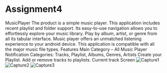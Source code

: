 # Assignment4
 MusicPlayer
The product is a simple music player. This application includes recent playlist and folder support. Its
easy-to-use navigation allows you to effortlessly explore your music library. Play by album, artist, or
genre from all its tabular interface. Music player offers an unmatched listening experience to your
android device.
This application is compatible with all the major music file types.
Features
Main Category – All Music
Player Notification
Categories: Tracks, Playlist, Albums, Genres, Artists
Create your Playlist.
Add or remove tracks to playlists.
Current track Screen
![Capture1](https://user-images.githubusercontent.com/78265804/115805908-e4523b80-a3b3-11eb-9904-9edfa4245c94.JPG)
![Capture2](https://user-images.githubusercontent.com/78265804/115805911-e4523b80-a3b3-11eb-914c-561f93461fe2.JPG)
![Capture3](https://user-images.githubusercontent.com/78265804/115805913-e4ead200-a3b3-11eb-9c7b-a1fcb1f684a8.JPG)
